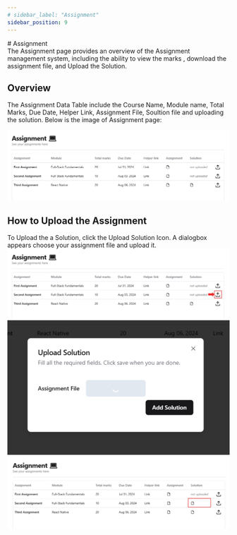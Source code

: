 ```yaml
---
# sidebar_label: "Assignment"
sidebar_position: 9
---
```


<link rel="stylesheet" href="path/to/custom.css"/>
<div class="ml-5"> 
# Assignment

<div class="mt-5">The Assignment page provides an overview of the Assignment management system, including the ability to view the marks , download the assignment file, and Upload the Solution.</div>

## Overview

<div class="mt-5">The Assignment Data Table include the Course Name, Module name, Total Marks, Due Date, Helper Link, Assignment File, Soultion file and uploading the solution. Below is the image of Assignment page:</div>

<img src="https://github.com/aisaanwar62/Docusaurus-document/blob/main/static/img/trainee-assignment.png?raw=true
" class="w-auto h-auto my-8 border shadow-md"/>

## How to Upload the Assignment

<div class="mt-5">To Upload the a Solution, click the Upload Solution Icon. A dialogbox appears choose your assignment file and upload it.</div>
<img src="https://github.com/aisaanwar62/Docusaurus-document/blob/main/static/img/upload-solution.png?raw=true
" class="w-auto h-auto my-8 border shadow-md"/>
<img src="https://github.com/aisaanwar62/Docusaurus-document/blob/main/static/img/upload-solution-form.png?raw=true
" class="w-auto h-auto my-8 border shadow-md"/>
<img src="https://github.com/aisaanwar62/Docusaurus-document/blob/main/static/img/after-uploading-solution.png?raw=true
" class="w-auto h-auto my-8 border shadow-md"/>

</div>
